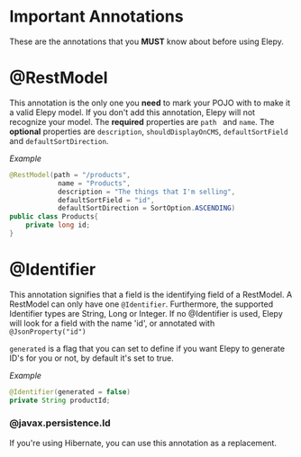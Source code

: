 # Important Annotations
These are the annotations that you __MUST__ know about before using Elepy.
# @RestModel
This annotation is the only one you __need__ to mark your POJO with to make it a valid Elepy model. If you don't add this annotation, Elepy will not recognize your model. The __required__ properties are `path ` and `name`. The __optional__ properties are `description`, `shouldDisplayOnCMS`, `defaultSortField` and `defaultSortDirection`.

_Example_
```java
@RestModel(path = "/products",
            name = "Products",
            description = "The things that I'm selling",
            defaultSortField = "id",
            defaultSortDirection = SortOption.ASCENDING)
public class Products{
    private long id;
}
```
# @Identifier
This annotation signifies that a field is the identifying field of a RestModel. A RestModel can only have one `@Identifier`. Furthermore, the supported Identifier types are String, Long or Integer. 
If no @Identifier is used, Elepy will look for a field with the name 'id', or annotated with `@JsonProperty("id")`

`generated` is a flag that you can set to define if you want Elepy to generate ID's for you or not, by default it's set to true.

_Example_
```java
@Identifier(generated = false)
private String productId;
```
### @javax.persistence.Id
If you're using Hibernate, you can use this annotation as a replacement.